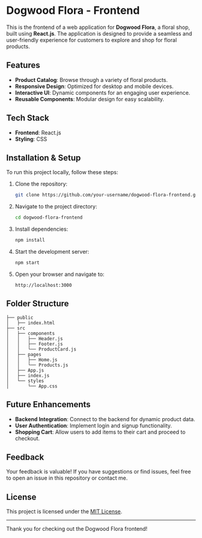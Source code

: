 # Dogwood Flora - Frontend

This is the frontend of a web application for **Dogwood Flora**, a floral shop, built using **React.js**. The application is designed to provide a seamless and user-friendly experience for customers to explore and shop for floral products.

## Features
- **Product Catalog**: Browse through a variety of floral products.
- **Responsive Design**: Optimized for desktop and mobile devices.
- **Interactive UI**: Dynamic components for an engaging user experience.
- **Reusable Components**: Modular design for easy scalability.

## Tech Stack
- **Frontend**: React.js
- **Styling**: CSS 

## Installation & Setup
To run this project locally, follow these steps:

1. Clone the repository:
   ```bash
   git clone https://github.com/your-username/dogwood-flora-frontend.git
   ```

2. Navigate to the project directory:
   ```bash
   cd dogwood-flora-frontend
   ```

3. Install dependencies:
   ```bash
   npm install
   ```

4. Start the development server:
   ```bash
   npm start
   ```

5. Open your browser and navigate to:
   ```
   http://localhost:3000
   ```

## Folder Structure
```
├── public
│   ├── index.html
├── src
│   ├── components
│   │   ├── Header.js
│   │   ├── Footer.js
│   │   └── ProductCard.js
│   ├── pages
│   │   ├── Home.js
│   │   └── Products.js
│   ├── App.js
│   ├── index.js
│   └── styles
│       └── App.css
```

## Future Enhancements
- **Backend Integration**: Connect to the backend for dynamic product data.
- **User Authentication**: Implement login and signup functionality.
- **Shopping Cart**: Allow users to add items to their cart and proceed to checkout.

## Feedback
Your feedback is valuable! If you have suggestions or find issues, feel free to open an issue in this repository or contact me.

## License
This project is licensed under the [MIT License](LICENSE).

---

Thank you for checking out the Dogwood Flora frontend!
